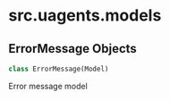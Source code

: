 <a id="src.uagents.models"></a>

# src.uagents.models

<a id="src.uagents.models.ErrorMessage"></a>

## ErrorMessage Objects

```python
class ErrorMessage(Model)
```

Error message model

